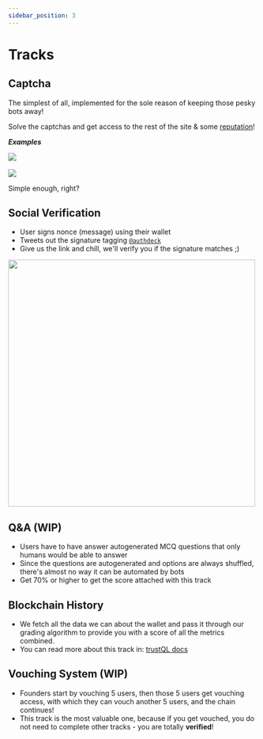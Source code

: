 ```yaml
---
sidebar_position: 3
---
```


# Tracks

## Captcha

The simplest of all, implemented for the sole reason of keeping those pesky bots away! 

Solve the captchas and get access to the rest of the site & some <u>reputation</u>!

**_Examples_**

<img src ="https://pbs.twimg.com/media/EZHaz4qX0AEoNgn.png"/>
<br />
<br />
<img src ="https://aws1.discourse-cdn.com/github/original/3X/c/3/c35ea2e010fc82850091c10a60020546230ef5e6.png" />

Simple enough, right?

## Social Verification

- User signs nonce (message) using their wallet
- Tweets out the signature tagging [`@authdeck`](https://twitter.com/authdeck)
- Give us the link and chill, we'll verify you if the signature matches ;)

<img src="https://i.imgur.com/4vxeUiR.png" width="500" />

## Q&A (WIP)

- Users have to have answer autogenerated MCQ questions that only humans would be able to answer
- Since the questions are autogenerated and options are always shuffled, there's almost no way it can be automated by bots
- Get 70% or higher to get the score attached with this track

## Blockchain History

- We fetch all the data we can about the wallet and pass it through our grading algorithm to provide you with a score of all the metrics combined.
- You can read more about this track in: [trustQL docs](https://ayshptk.gitbook.io/pied-piper-docs/)

## Vouching System (WIP)

- Founders start by vouching 5 users, then those 5 users get vouching access, with which they can vouch another 5 users, and the chain continues!
- This track is the most valuable one, because if you get vouched, you do not need to complete other tracks - you are totally **verified**!

